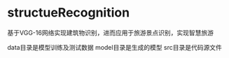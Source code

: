 # structueRecognition
基于VGG-16网络实现建筑物识别，进而应用于旅游景点识别，实现智慧旅游

data目录是模型训练及测试数据
model目录是生成的模型
src目录是代码源文件